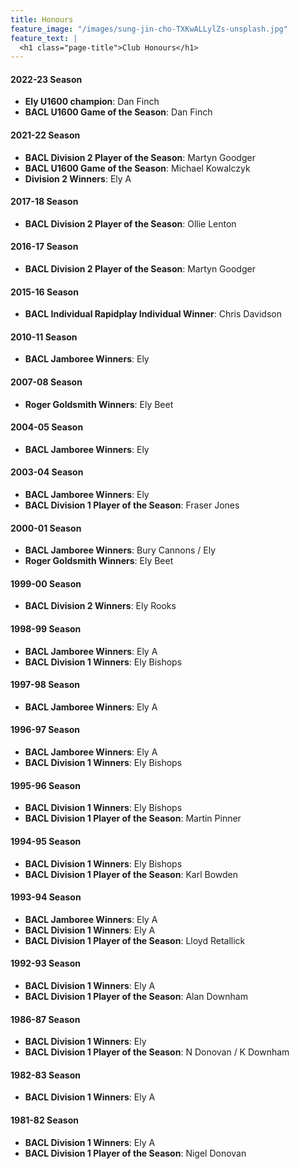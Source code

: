 ```yaml
---
title: Honours
feature_image: "/images/sung-jin-cho-TXKwALLylZs-unsplash.jpg"
feature_text: |
  <h1 class="page-title">Club Honours</h1>
---
```


<style>
:root {
    --background-image: url("/images/sung-jin-cho-TXKwALLylZs-unsplash.jpg")
}

.article h1 {
    display: none;
}
</style>

#### 2022-23 Season

* **Ely U1600 champion**: Dan Finch
* **BACL U1600 Game of the Season**: Dan Finch

#### 2021-22 Season

* **BACL Division 2 Player of the Season**: Martyn Goodger
* **BACL U1600 Game of the Season**: Michael Kowalczyk
* **Division 2 Winners**: Ely A

#### 2017-18 Season

* **BACL Division 2 Player of the Season**: Ollie Lenton

#### 2016-17 Season

* **BACL Division 2 Player of the Season**: Martyn Goodger

#### 2015-16 Season

* **BACL Individual Rapidplay Individual Winner**: Chris Davidson

#### 2010-11 Season

* **BACL Jamboree Winners**: Ely

#### 2007-08 Season

* **Roger Goldsmith Winners**: Ely Beet

#### 2004-05 Season

* **BACL Jamboree Winners**: Ely

#### 2003-04 Season

* **BACL Jamboree Winners**: Ely
* **BACL Division 1 Player of the Season**: Fraser Jones

#### 2000-01 Season

* **BACL Jamboree Winners**: Bury Cannons / Ely
* **Roger Goldsmith Winners**: Ely Beet

#### 1999-00 Season

* **BACL Division 2 Winners**: Ely Rooks

#### 1998-99 Season

* **BACL Jamboree Winners**: Ely A
* **BACL Division 1 Winners**: Ely Bishops

#### 1997-98 Season

* **BACL Jamboree Winners**: Ely A

#### 1996-97 Season

* **BACL Jamboree Winners**: Ely A
* **BACL Division 1 Winners**: Ely Bishops

#### 1995-96 Season

* **BACL Division 1 Winners**: Ely Bishops
* **BACL Division 1 Player of the Season**: Martin Pinner

#### 1994-95 Season

* **BACL Division 1 Winners**: Ely Bishops
* **BACL Division 1 Player of the Season**: Karl Bowden

#### 1993-94 Season

* **BACL Jamboree Winners**: Ely A
* **BACL Division 1 Winners**: Ely A
* **BACL Division 1 Player of the Season**: Lloyd Retallick

#### 1992-93 Season

* **BACL Division 1 Winners**: Ely A
* **BACL Division 1 Player of the Season**: Alan Downham

#### 1986-87 Season

* **BACL Division 1 Winners**: Ely
* **BACL Division 1 Player of the Season**: N Donovan / K Downham

#### 1982-83 Season

* **BACL Division 1 Winners**: Ely A

#### 1981-82 Season

* **BACL Division 1 Winners**: Ely A
* **BACL Division 1 Player of the Season**: Nigel Donovan
